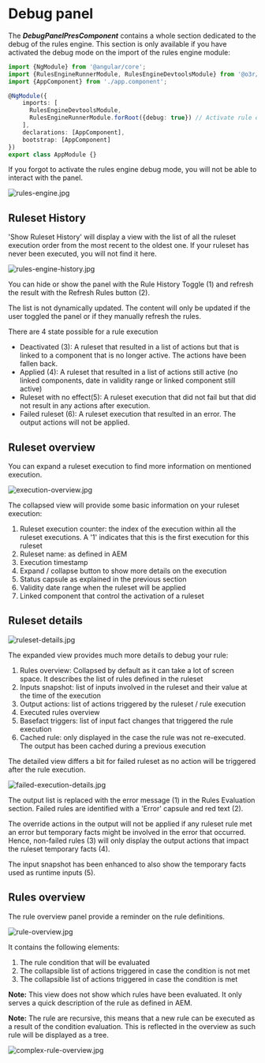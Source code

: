 # Debug panel

The ___DebugPanelPresComponent___ contains a whole section dedicated to the debug of the rules engine.
This section is only available if you have activated the debug mode on the import of the rules engine module:

```typescript
import {NgModule} from '@angular/core';
import {RulesEngineRunnerModule, RulesEngineDevtoolsModule} from '@o3r/rules-engine';
import {AppComponent} from './app.component';

@NgModule({
    imports: [
      RulesEngineDevtoolsModule,
      RulesEngineRunnerModule.forRoot({debug: true}) // Activate rule engine debug mode
    ],
    declarations: [AppComponent],
    bootstrap: [AppComponent]
})
export class AppModule {}
```

If you forgot to activate the rules engine debug mode, you will not be able to interact with the panel.

![rules-engine.jpg](../../../.attachments/screenshots/rules-engine-debug/rules-engine-deactivated.jpg)

## Ruleset History
'Show Ruleset History' will display a view with the list of all the ruleset execution order from the most recent to the 
oldest one. If your ruleset has never been executed, you will not find it here.

![rules-engine-history.jpg](../../../.attachments/screenshots/rules-engine-debug/rules-engine-history.jpg)

You can hide or show the panel with the Rule History Toggle (1) and refresh the result with the Refresh Rules button (2).

The list is not dynamically updated. The content will only be updated if the user toggled the panel or if they manually 
refresh the rules.

There are 4 state possible for a rule execution
* Deactivated (3): A ruleset that resulted in a list of actions but that is linked to a component that is no longer active.
  The actions have been fallen back.
* Applied (4): A ruleset that resulted in a list of actions still active (no linked components, date in validity range or 
  linked component still active) 
* Ruleset with no effect(5): A ruleset execution that did not fail but that did not result in any actions after execution.
* Failed ruleset (6): A ruleset execution that resulted in an error. The output actions will not be applied.

## Ruleset overview
You can expand a ruleset execution to find more information on mentioned execution.

![execution-overview.jpg](../../../.attachments/screenshots/rules-engine-debug/execution-overview.jpg)

The collapsed view will provide some basic information on your ruleset execution:
1. Ruleset execution counter: the index of the execution within all the ruleset executions. A '1' indicates that this 
is the first execution for this ruleset
2. Ruleset name: as defined in AEM
3. Execution timestamp
4. Expand / collapse button to show more details on the execution
5. Status capsule as explained in the previous section
6. Validity date range when the ruleset will be applied
7. Linked component that control the activation of a ruleset

## Ruleset details

![ruleset-details.jpg](../../../.attachments/screenshots/rules-engine-debug/ruleset-details.jpg)

The expanded view provides much more details to debug your rule:
1. Rules overview: Collapsed by default as it can take a lot of screen space. It describes the list of rules defined in 
the ruleset
2. Inputs snapshot: list of inputs involved in the ruleset and their value at the time of the execution
3. Output actions: list of actions triggered by the ruleset / rule execution
4. Executed rules overview
5. Basefact triggers: list of input fact changes that triggered the rule execution
6. Cached rule: only displayed in the case the rule was not re-executed. The output has been cached during a previous 
execution

The detailed view differs a bit for failed ruleset as no action will be triggered after the rule execution.

![failed-execution-details.jpg](../../../.attachments/screenshots/rules-engine-debug/failed-execution.jpg)

The output list is replaced with the error message (1) in the Rules Evaluation section.
Failed rules are identified with a 'Error' capsule and red text (2).


The override actions in the output will not be applied if any ruleset rule met an error but temporary facts might be 
involved in the error that occurred.
Hence, non-failed rules (3) will only display the output actions that impact the ruleset temporary facts (4).

The input snapshot has been enhanced to also show the temporary facts used as runtime inputs (5).

## Rules overview
The rule overview panel provide a reminder on the rule definitions.

![rule-overview.jpg](../../../.attachments/screenshots/rules-engine-debug/rule-overview.jpg)

It contains the following elements:
1. The rule condition that will be evaluated
2. The collapsible list of actions triggered in case the condition is not met
3. The collapsible list of actions triggered in case the condition is met

__Note:__ This view does not show which rules have been evaluated. It only serves a quick description of the rule as 
defined in AEM.

__Note:__ The rule are recursive, this means that a new rule can be executed as a result of the condition evaluation.
This is reflected in the overview as such rule will be displayed as a tree.

![complex-rule-overview.jpg](../../../.attachments/screenshots/rules-engine-debug/complex-rule-overview.jpg)
